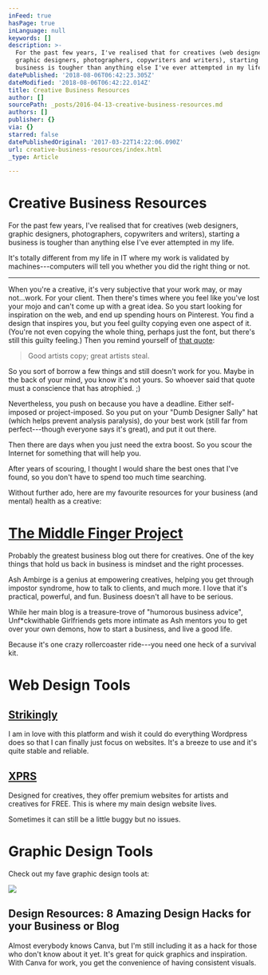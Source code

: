 ```yaml
---
inFeed: true
hasPage: true
inLanguage: null
keywords: []
description: >-
  For the past few years, I've realised that for creatives (web designers,
  graphic designers, photographers, copywriters and writers), starting a
  business is tougher than anything else I've ever attempted in my life.
datePublished: '2018-08-06T06:42:23.305Z'
dateModified: '2018-08-06T06:42:22.014Z'
title: Creative Business Resources
author: []
sourcePath: _posts/2016-04-13-creative-business-resources.md
authors: []
publisher: {}
via: {}
starred: false
datePublishedOriginal: '2017-03-22T14:22:06.090Z'
url: creative-business-resources/index.html
_type: Article

---
```

# Creative Business Resources

For the past few years, I've realised that for creatives (web designers, graphic designers, photographers, copywriters and writers), starting a business is tougher than anything else I've ever attempted in my life.

It's totally different from my life in IT where my work is validated by machines---computers will tell you whether you did the right thing or not.

---

When you're a creative, it's very subjective that your work may, or may not...work. For your client. Then there's times where you feel like you've lost your mojo and can't come up with a great idea. So you start looking for inspiration on the web, and end up spending hours on Pinterest. You find a design that inspires you, but you feel guilty copying even one aspect of it. (You're not even copying the whole thing, perhaps just the font, but there's still this guilty feeling.) Then you remind yourself of [that quote][0]:

> Good artists copy; great artists steal.

So you sort of borrow a few things and still doesn't work for you. Maybe in the back of your mind, you know it's not yours. So whoever said that quote must a conscience that has atrophied. ;)

Nevertheless, you push on because you have a deadline. Either self-imposed or project-imposed. So you put on your "Dumb Designer Sally" hat (which helps prevent analysis paralysis), do your best work (still far from perfect---though everyone says it's great), and put it out there.

Then there are days when you just need the extra boost. So you scour the Internet for something that will help you.

After years of scouring, I thought I would share the best ones that I've found, so you don't have to spend too much time searching.

Without further ado, here are my favourite resources for your business (and mental) health as a creative:

# [The Middle Finger Project][1]

Probably the greatest business blog out there for creatives. One of the key things that hold us back in business is mindset and the right processes.

Ash Ambirge is a genius at empowering creatives, helping you get through impostor syndrome, how to talk to clients, and much more. I love that it's practical, powerful, and fun. Business doesn't all have to be serious.

While her main blog is a treasure-trove of "humorous business advice", Unf\*ckwithable Girlfriends gets more intimate as Ash mentors you to get over your own demons, how to start a business, and live a good life.

Because it's one crazy rollercoaster ride---you need one heck of a survival kit.

# Web Design Tools

## [Strikingly][2]

I am in love with this platform and wish it could do everything Wordpress does so that I can finally just focus on websites. It's a breeze to use and it's quite stable and reliable.

## [XPRS][3]

Designed for creatives, they offer premium websites for artists and creatives for FREE. This is where my main design website lives.

Sometimes it can still be a little buggy but no issues.

# Graphic Design Tools

Check out my fave graphic design tools at:

<article style=""><img src="https://the-grid-user-content.s3-us-west-2.amazonaws.com/16fbc7ca-b365-4a5f-9a8a-f400343f925b.jpg" /><h1>Design Resources: 8 Amazing Design Hacks for your Business or Blog</h1><p>Almost everybody knows Canva, but I'm still including it as a hack for those who don't know about it yet. It's great for quick graphics and inspiration. With Canva for work, you get the convenience of having consistent visuals.</p></article>



[0]: http://quoteinvestigator.com/2013/03/06/artists-steal/
[1]: http://themiddlefingerproject.com/
[2]: http://a.strk.ly/cnhNG
[3]: http://imxprs.com/